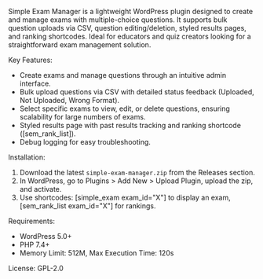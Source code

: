 Simple Exam Manager is a lightweight WordPress plugin designed to create and manage exams with multiple-choice questions. It supports bulk question uploads via CSV, question editing/deletion, styled results pages, and ranking shortcodes. Ideal for educators and quiz creators looking for a straightforward exam management solution.

Key Features:
- Create exams and manage questions through an intuitive admin interface.
- Bulk upload questions via CSV with detailed status feedback (Uploaded, Not Uploaded, Wrong Format).
- Select specific exams to view, edit, or delete questions, ensuring scalability for large numbers of exams.
- Styled results page with past results tracking and ranking shortcode ([sem_rank_list]).
- Debug logging for easy troubleshooting.

Installation:
1. Download the latest `simple-exam-manager.zip` from the Releases section.
2. In WordPress, go to Plugins > Add New > Upload Plugin, upload the zip, and activate.
3. Use shortcodes: [simple_exam exam_id="X"] to display an exam, [sem_rank_list exam_id="X"] for rankings.

Requirements:
- WordPress 5.0+
- PHP 7.4+
- Memory Limit: 512M, Max Execution Time: 120s

License: GPL-2.0
